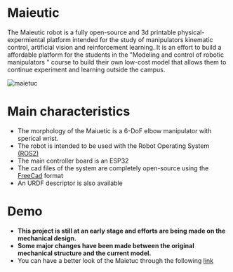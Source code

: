 # Maieutic

The Maieutic robot is a fully open-source and 3d printable physical-expermiental platform intended for the study of manipulators kinematic control, artificial vision and reinforcement learning. It is an effort to build a affordable platform for the students in the "Modeling and control of robotic manipulators " course to build their own low-cost model that allows them to continue experiment and learning outside the campus. 

![maietuc](https://user-images.githubusercontent.com/107052856/199173871-e747cbb3-19e3-41de-95e7-4eddfd710066.jpeg)

# Main characteristics
- The morphology of the Maiuetic is a 6-DoF elbow manipulator with sperical wrist. 
- The robot is intended to be used with the Robot Operating System [(ROS2)](https://docs.ros.org/en/humble/index.html)
- The main controller board is an ESP32
- The cad files of the system are completely open-source using the [FreeCad](https://www.freecadweb.org/) format
- An URDF descriptor is also available


# Demo
- **This project is still at an early stage and efforts are being made on the mechanical design.**
- **Some major changes have been made between the original mechanical structure and the current model.**
- You can have a better look of the Maietuc through the following [link](https://www.youtube.com/watch?v=2Cj9AHu4f5U)
